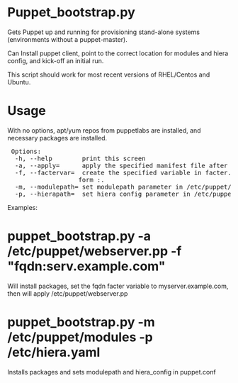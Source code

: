 # Puppet_bootstrap.py

Gets Puppet up and running for provisioning stand-alone systems (environments without a puppet-master). 

Can Install puppet client, point to the correct location for modules and hiera config, and kick-off an initial run.

This script should work for most recent versions of RHEL/Centos and Ubuntu.

# Usage

With no options, apt/yum repos from puppetlabs are installed, and necessary
packages are installed.

<pre>
 Options:
  -h, --help        print this screen
  -a, --apply=      apply the specified manifest file after installing packages
  -f, --factervar=  create the specified variable in facter. Should be in the
                   form <varname>:<varvalue>.
  -m, --modulepath= set modulepath parameter in /etc/puppet/puppet.conf
  -p, --hierapath=  set hiera_config parameter in /etc/puppet/puppet.conf
</pre>

Examples:

  # puppet_bootstrap.py -a /etc/puppet/webserver.pp -f "fqdn:serv.example.com"
  
Will install packages, set the fqdn facter variable to myserver.example.com, then will apply /etc/puppet/webserver.pp
      
  # puppet_bootstrap.py -m /etc/puppet/modules -p /etc/hiera.yaml

Installs packages and sets modulepath and hiera_config in puppet.conf
